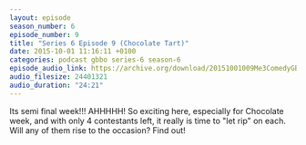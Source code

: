```yaml
---
layout: episode
season_number: 6
episode_number: 9
title: "Series 6 Episode 9 (Chocolate Tart)"
date: 2015-10-01 11:16:11 +0100
categories: podcast gbbo series-6 season-6
episode_audio_link: https://archive.org/download/20151001009Me3ComedyGBBOWeek9/2015-10-01-009-Me3_Comedy--GBBO-Week9.mp3
audio_filesize: 24401321
audio_duration: "24:21"
---
```

Its semi final week!!! AHHHHH! So exciting here, especially for Chocolate week, and with only 4 contestants left, it really is time to "let rip" on each. Will any of them rise to the occasion? Find out!
